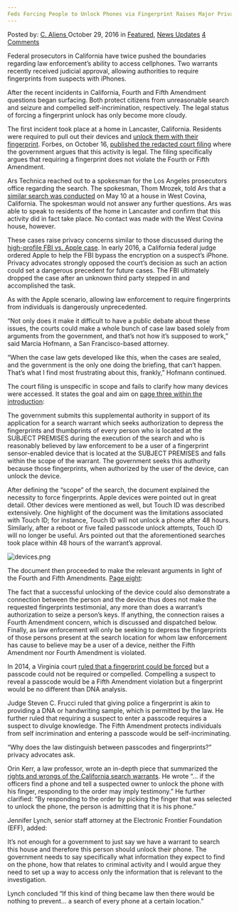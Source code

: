 ```yaml
---
Feds Forcing People to Unlock Phones via Fingerprint Raises Major Privacy Concerns
---
```

<article class="post-listing post-16151 post type-post status-publish format-standard has-post-thumbnail hentry  tag-concerns tag-feds tag-fingerprint tag-forcing tag-major tag-people tag-phones tag-privacy tag-raises tag-unlock">
    <div class="post-inner">
        <span>Posted by: <a href="https://www.deepdotweb.com/author/caliens/" title="">C. Aliens </a></span>
    <span>October 29, 2016</span>
    <span>in <a href="https://www.deepdotweb.com/category/deepdot-news/" rel="category tag">Featured</a>, <a href="https://www.deepdotweb.com/category/news-updates/" rel="category tag">News Updates</a></span>
    <span><a href="https://www.deepdotweb.com/2016/10/29/feds-forcing-people-unlock-phones-via-fingerprint-raises-major-privacy-concerns/#comments">4 Comments</a></span>
    </p>
    <div class="clear"></div>
    <div class="entry">
    <p>Federal prosecutors in California have twice pushed the boundaries regarding law enforcement’s ability to access cellphones. Two warrants recently received judicial approval, allowing authorities to require fingerprints from suspects with iPhones.</p>
    <p>After the recent incidents in California, Fourth and Fifth Amendment questions began surfacing. Both protect citizens from unreasonable search and seizure and compelled self-incrimination, respectively. The legal status of forcing a fingerprint unlock has only become more cloudy.</p>
    <p>The first incident took place at a home in Lancaster, California. Residents were required to pull out their devices and <a href="http://www.forbes.com/sites/thomasbrewster/2016/10/16/doj-demands-mass-fingerprint-seizure-to-open-iphones/#1b3110158d9d">unlock them with their fingerprint</a>. Forbes, on October 16, <a href="https://www.documentcloud.org/documents/3143273-Mass-Fingerprint-Case-Redacted-Copy-1.html">published the redacted court filing</a> where the government argues that this activity is legal. The filing specifically argues that requiring a fingerprint does not violate the Fourth or Fifth Amendment.</p>
    <p>Ars Technica reached out to a spokesman for the Los Angeles prosecutors office regarding the search. The spokesman, Thom Mrozek, told Ars that a <a href="http://arstechnica.com/tech-policy/2016/10/to-beat-crypto-feds-have-tried-to-force-fingerprint-unlocking-in-2-cases/">similar search was conducted</a> on May 10 at a house in West Covina, California. The spokesman would not answer any further questions. Ars was able to speak to residents of the home in Lancaster and confirm that this activity did in fact take place. No contact was made with the West Covina house, however.</p>
    <p>These cases raise privacy concerns similar to those discussed during the <a href="https://www.deepdotweb.com/2016/04/08/fbi-tells-hacked-iphone/">high-profile FBI vs. Apple case</a>. In early 2016, a California federal judge ordered Apple to help the FBI bypass the encryption on a suspect’s iPhone. Privacy advocates strongly opposed the court’s decision as such an action could set a dangerous precedent for future cases. The FBI ultimately dropped the case after an unknown third party stepped in and accomplished the task.</p>
    <p>As with the Apple scenario, allowing law enforcement to require fingerprints from individuals is dangerously unprecedented.</p>
    <p>“Not only does it make it difficult to have a public debate about these issues, the courts could make a whole bunch of case law based solely from arguments from the government, and that’s not how it’s supposed to work,” said Marcia Hofmann, a San Francisco-based attorney.</p>
    <p>“When the case law gets developed like this, when the cases are sealed, and the government is the only one doing the briefing, that can’t happen. That’s what I find most frustrating about this, frankly,” Hofmann continued.</p>
    <p>The court filing is unspecific in scope and fails to clarify how many devices were accessed. It states the goal and aim on <a href="https://www.documentcloud.org/documents/3146194-Mass-Fingerprint-Case-Redacted-Copy-1.html#document/p3/a322865">page three within the introduction</a>:</p>
    <p>The government submits this supplemental authority in support of its application for a search warrant which seeks authorization to depress the fingerprints and thumbprints of every person who is located at the SUBJECT PREMISES during the execution of the search and who is reasonably believed by law enforcement to be a user of a fingerprint sensor-enabled device that is located at the SUBJECT PREMISES and falls within the scope of the warrant. The government seeks this authority because those fingerprints, when authorized by the user of the device, can unlock the device.</p>
    <p>After defining the “scope” of the search, the document explained the necessity to force fingerprints. Apple devices were pointed out in great detail. Other devices were mentioned as well, but Touch ID was described extensively. One highlight of the document was the limitations associated with Touch ID; for instance, Touch ID will not unlock a phone after 48 hours. Similarly, after a reboot or five failed passcode unlock attempts, Touch ID will no longer be useful. Ars pointed out that the aforementioned searches took place within 48 hours of the warrant’s approval.</p>
    <p><img class="wp-image-16152 aligncenter" src="/imgs/2016/10/devices-png.png" alt="devices.png" srcset="/imgs/2016/10/devices-png.png 559w, /imgs/2016/10/devices-png-300x204.png 300w" sizes="(max-width: 559px) 100vw, 559px"/></p>
    <p>The document then proceeded to make the relevant arguments in light of the Fourth and Fifth Amendments. <a href="https://www.documentcloud.org/documents/3146194-Mass-Fingerprint-Case-Redacted-Copy-1.html#document/p6/a322866">Page eight</a>:</p>
    <p>The fact that a successful unlocking of the device could also demonstrate a connection between the person and the device thus does not make the requested fingerprints testimonial, any more than does a warrant’s authorization to seize a person’s keys. If anything, the connection raises a Fourth Amendment concern, which is discussed and dispatched below. Finally, as law enforcement will only be seeking to depress the fingerprints of those persons present at the search location for whom law enforcement has cause to believe may be a user of a device, neither the Fifth Amendment nor Fourth Amendment is violated.</p>
    <p>In 2014, a Virginia court <a href="http://pilotonline.com/news/local/crime/police-can-require-cellphone-fingerprint-not-pass-code/article_25373eb2-d719-5a6e-b677-656699a50168.html">ruled that a fingerprint could be forced</a> but a passcode could not be required or compelled. Compelling a suspect to reveal a passcode would be a Fifth Amendment violation but a fingerprint would be no different than DNA analysis.</p>
    <p>Judge Steven C. Frucci ruled that giving police a fingerprint is akin to providing a DNA or handwriting sample, which is permitted by the law. He further ruled that requiring a suspect to enter a passcode requires a suspect to divulge knowledge. The Fifth Amendment protects individuals from self incrimination and entering a passcode would be self-incriminating.</p>
    <p>“Why does the law distinguish between passcodes and fingerprints?” privacy advocates ask.</p>
    <p>Orin Kerr, a law professor, wrote an in-depth piece that summarized the <a href="https://www.washingtonpost.com/news/volokh-conspiracy/wp/2016/10/19/can-warrants-for-digital-evidence-also-require-fingerprints-to-unlock-phones/?utm_term=.a00d48871c3e">rights and wrongs of the California search warrants</a>. He wrote “&#8230; if the officers find a phone and tell a suspected owner to unlock the phone with his finger, responding to the order may imply testimony.” He further clarified: “By responding to the order by picking the finger that was selected to unlock the phone, the person is admitting that it is his phone.”</p>
    <p>Jennifer Lynch, senior staff attorney at the Electronic Frontier Foundation (EFF), added:</p>
    <p>It’s not enough for a government to just say we have a warrant to search this house and therefore this person should unlock their phone. The government needs to say specifically what information they expect to find on the phone, how that relates to criminal activity and I would argue they need to set up a way to access only the information that is relevant to the investigation.</p>
    <p>Lynch concluded “If this kind of thing became law then there would be nothing to prevent… a search of every phone at a certain location.”</p>
    </div>
    <span style="display:none"><a href="https://www.deepdotweb.com/tag/concerns/" rel="tag">concerns</a>  <a href="https://www.deepdotweb.com/tag/fingerprint/" rel="tag">fingerprint</a> <a href="https://www.deepdotweb.com/tag/forcing/" rel="tag">forcing</a> <a href="https://www.deepdotweb.com/tag/major/" rel="tag">major</a> <a href="https://www.deepdotweb.com/tag/people/" rel="tag">people</a> <a href="https://www.deepdotweb.com/tag/phones/" rel="tag">phones</a> <a href="https://www.deepdotweb.com/tag/privacy/" rel="tag">privacy</a> <a href="https://www.deepdotweb.com/tag/raises/" rel="tag">raises</a> <a href="https://www.deepdotweb.com/tag/unlock/" rel="tag">unlock</a></span> <span style="display:none" class="updated">2016-10-29</span>
    <div style="display:none" class="vcard author" itemprop="author" itemscope itemtype="http://schema.org/Person"><strong class="fn" itemprop="name"><a href="https://www.deepdotweb.com/author/caliens/" title="Posts by C. Aliens" rel="author">C. Aliens</a></strong></div>
    </div>
</article>

